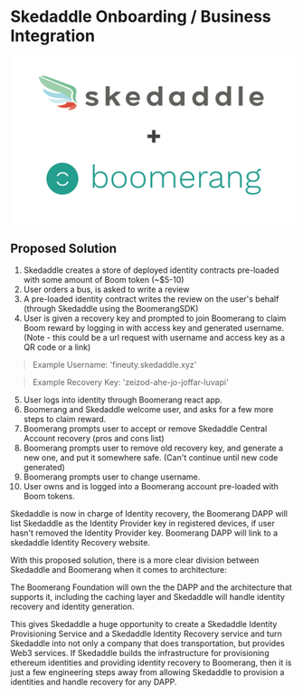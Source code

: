 # Skedaddle Onboarding / Business Integration
![Skedaddle + Boomerang Logo](https://github.com/BoomerangProject/boomerang-wiki/blob/master/architecture/imgs/boomsked.png "Skedaddle + Boomerang Logo")
## Proposed Solution
1. Skedaddle creates a store of deployed identity contracts pre-loaded with some amount of Boom token (~$5-10)
2. User orders a bus, is asked to write a review
3. A pre-loaded identity contract writes the review on the user's behalf (through Skedaddle using the BoomerangSDK)
4. User is given a recovery key and prompted to join Boomerang to claim Boom reward by logging in with access key and generated username. (Note - this could be a url request with username and access key as a QR code or a link)
> Example Username: 'fineuty.skedaddle.xyz'

> Example Recovery Key: 'zeizod-ahe-jo-joffar-luvapi'
5. User logs into identity through Boomerang react app.
6. Boomerang and Skedaddle welcome user, and asks for a few more steps to claim reward.
7. Boomerang prompts user to accept or remove Skedaddle Central Account recovery (pros and cons list)
8. Boomerang prompts user to remove old recovery key, and generate a new one, and put it somewhere safe. (Can't continue until new code generated)
9. Boomerang prompts user to change username.
10. User owns and is logged into a Boomerang account pre-loaded with Boom tokens.

Skedaddle is now in charge of Identity recovery, the Boomerang DAPP will list Skedaddle as the Identity Provider key in registered devices, if user hasn't removed the Identity Provider key. Boomerang DAPP will link to a skedaddle Identity Recovery website.

With this proposed solution, there is a more clear division between Skedaddle and Boomerang when it comes to architecture:

The Boomerang Foundation will own the the DAPP and the architecture that supports it, including the caching layer and Skedaddle will handle identity recovery and identity generation.

This gives Skedaddle a huge opportunity to create a Skedaddle Identity Provisioning Service and a Skedaddle Identity Recovery service and turn Skedaddle into not only a company that does transportation, but provides Web3 services. If Skedaddle builds the infrastructure for provisioning ethereum identities and providing identity recovery to Boomerang, then it is just a few engineering steps away from allowing Skedaddle to provision a identities and handle recovery for any DAPP.



